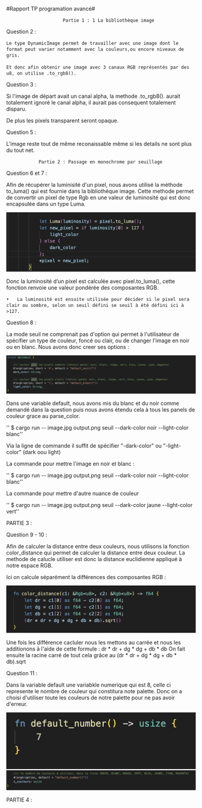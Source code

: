 #Rapport TP programation avancé#

                         Partie 1 : 1 La bibliothèque image

Question 2 : 

	Le type DynamicImage permet de travailler avec une image dont le format peut varier notamment avec la couleurs,ou encore niveaux de gris.

	Et donc afin obtenir une image avec 3 canaux RGB représentés par des u8, on utilise .to_rgb8().


Question 3 : 

Si l'image de départ avait un canal alpha, la methode .to_rgb8(). aurait totalement ignoré le canal alpha, il aurait pas consequent totalement disparu.

De plus les pixels transparent seront opaque. 


Question 5 : 

L'image reste tout de même reconaissable même si les details ne sont plus du tout net.


                Partie 2 : Passage en monochrome par seuillage


Question 6 et 7 : 

Afin de récupérer la luminisité d'un pixel, nous avons utilisé la méthode to_luma() qui est fournie dans la bibliothéque image.
Cette methode permet de convertir un pixel de type Rgb <u8> en une valeur de luminosité qui est donc encapsulée dans un type Luma.


![alt text](./question6.png)

Donc la luminosité d’un pixel est calculée avec pixel.to_luma(), cette fonction renvoie une valeur pondérée des composantes RGB.

	•	La luminosité est ensuite utilisée pour décider si le pixel sera clair ou sombre, selon un seuil défini se seuil à été défini ici à >127.

Question 8 : 

La mode  seuil ne comprenait pas d'option qui permet à l'utilisateur de spécifier un type de couleur, foncé ou clair, ou de changer l'image en noir ou en blanc. 
Nous avons donc creer ses options : 


![alt text](./question8.png)

Dans une variable default, nous avons mis du blanc et du noir comme demandé dans la question puis nous avons étendu cela à tous les panels de couleur grace au parse_color.



'' $ cargo run -- image.jpg output.png seuil --dark-color noir --light-color blanc''

Via la ligne de commande il suffit de spécifier "-dark-color" ou "-light-color" (dark oou light) 

La commande pour mettre l'image en noir et blanc : 

'' $ cargo run -- image.jpg output.png seuil --dark-color noir --light-color blanc''

La commande pour mettre d'autre nuance de couleur

'' $ cargo run -- image.jpg output.png seuil --dark-color jaune --light-color vert''



PARTIE 3 : 

Question 9 - 10 : 

Afin de calculer la distance entre deux couleurs, nous utilisons la fonction color_distance qui permet de calculer la distance entre deux couleur. 
La methode de calucle utiliser est donc la distance euclidienne appliqué à notre espace RGB.

Ici on calcule séparément la différences des composantes RGB :

![alt text](./question9-2.png)

Une fois les différence cacluler nous les mettons au carrée et nous les additionons à l'aide de cette formule :
dr * dr + dg * dg + db * db
On fait ensuite la racine carré de tout cela grâce au (dr * dr + dg * dg + db * db).sqrt


Question 11 : 

Dans la variable default une variabkle numerique qui est 8, celle ci represente le nombre de couleur qui constitura note palette.
Donc on a choisi d'utiliser toute les couleurs de notre palette pour ne pas avoir d'erreur.

![alt text](./question11-1.png)
![alt text](./question11.png)


PARTIE 4 : 

